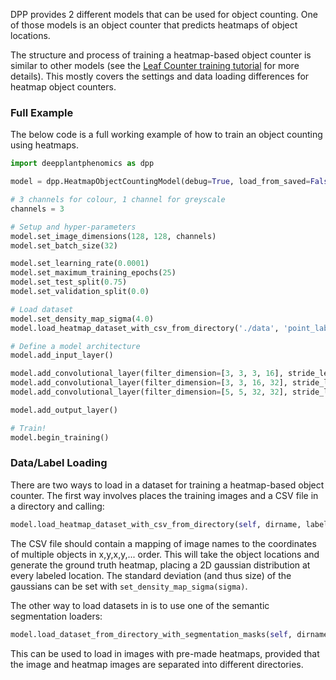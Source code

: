 DPP provides 2 different models that can be used for object counting. One of those models is an object counter that predicts heatmaps of object locations.

The structure and process of training a heatmap-based object counter is similar to other models (see the [Leaf Counter training tutorial](Tutorial-Training-The-Leaf-Counter.md) for more details). This mostly covers the settings and data loading differences for heatmap object counters.

### Full Example

The below code is a full working example of how to train an object counting using heatmaps.

```python
import deepplantphenomics as dpp

model = dpp.HeatmapObjectCountingModel(debug=True, load_from_saved=False)

# 3 channels for colour, 1 channel for greyscale
channels = 3

# Setup and hyper-parameters
model.set_image_dimensions(128, 128, channels)
model.set_batch_size(32)

model.set_learning_rate(0.0001)
model.set_maximum_training_epochs(25)
model.set_test_split(0.75)
model.set_validation_split(0.0)

# Load dataset
model.set_density_map_sigma(4.0)
model.load_heatmap_dataset_with_csv_from_directory('./data', 'point_labels.csv')

# Define a model architecture
model.add_input_layer()

model.add_convolutional_layer(filter_dimension=[3, 3, 3, 16], stride_length=1, activation_function='relu')
model.add_convolutional_layer(filter_dimension=[3, 3, 16, 32], stride_length=1, activation_function='relu')
model.add_convolutional_layer(filter_dimension=[5, 5, 32, 32], stride_length=1, activation_function='relu')

model.add_output_layer()

# Train!
model.begin_training()
```

### Data/Label Loading

There are two ways to load in a dataset for training a heatmap-based object counter. The first way involves places the training images and a CSV file in a directory and calling:

```python
model.load_heatmap_dataset_with_csv_from_directory(self, dirname, label_file)
```

The CSV file should contain a mapping of image names to the coordinates of multiple objects in x,y,x,y,... order. This will take the object locations and generate the ground truth heatmap, placing a 2D gaussian distribution at every labeled location. The standard deviation (and thus size) of the gaussians can be set with `set_density_map_sigma(sigma)`.

The other way to load datasets in is to use one of the semantic segmentation loaders:

```python
model.load_dataset_from_directory_with_segmentation_masks(self, dirname, seg_dirname)
```

This can be used to load in images with pre-made heatmaps, provided that the image and heatmap images are separated into different directories.
